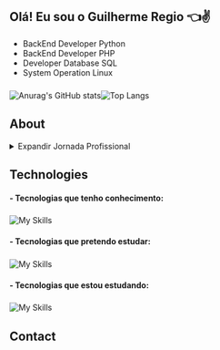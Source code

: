 ## Olá! Eu sou o Guilherme Regio :point_left::v:

* BackEnd Developer Python 
* BackEnd Developer PHP 
* Developer Database SQL
* System Operation Linux

###

![Anurag's GitHub stats](https://github-readme-stats.vercel.app/api?username=Guilherme-Regio&show_icons=true&theme=github_dark)![Top Langs](https://github-readme-stats.vercel.app/api/top-langs/?username=Guilherme-Regio&hide_progress=true&theme=github_dark)


## About

<details>
  <summary>Expandir Jornada Profissional</summary>
  
  
  Iniciei minha jornada profissional na RD Saúde em setembro de 2019 como aprendiz na equipe de Service Desk do ambiente corporativo. Durante a pandemia de COVID-19, destaquei-me em um projeto de rollout urgente, convertendo sistemas de desktop para notebooks para facilitar o trabalho remoto, uma mudança crítica para a continuidade das operações da empresa. Em fevereiro de 2021, fui contratado como terceirizado, adicionando ao meu portfólio a gestão de admissão de novos funcionários e o desenvolvimento do portal "SSU Online". Esse projeto foi um marco na minha carreira, pois comecei a trabalhar com PHP e MySQL, e evolui para o uso do framework Laravel, mergulhando também no mundo do Linux e suas aplicações em servidores.

  Em setembro de 2023, avancei para a equipe de Gestão de Ativos e Inovações, onde minha responsabilidade expandiu-se para o desenvolvimento avançado de rotinas operacionais. Implementei e gerenciei projetos como ALIVESCAN, que verifica dispositivos ativos na rede; REPOSYNC, uma rotina de sincronização de repositórios; e PULSEMANAGER, um gerenciador de status de serviços, todos escritos em Python e integrados com um sistema de monitoramento em tempo real.

  Atualmente, além de gerenciar essas rotinas, sou responsável por um portal web robusto que administra filiais, ativos e endpoints, utilizando PHP, Laravel e MySQL. Também desenvolvi scripts de automação para sistemas operacionais Linux e Windows, que otimizam a instalação e configuração de dispositivos em nossas filiais. No meu tempo livre, continuo a buscar atualizações profissionais por meio de cursos e treinamentos, sempre visando a excelência e a inovação tecnológica no ambiente de trabalho.

</details>

## Technologies

#### - Tecnologias que tenho conhecimento:
###
 ![My Skills](https://skillicons.dev/icons?i=py,php,laravel,mysql,docker,django&perline=6)

#### - Tecnologias que pretendo estudar:
###
 ![My Skills](https://skillicons.dev/icons?i=java,perl,ruby&perline=6)

#### - Tecnologias que estou estudando:
###
 ![My Skills](https://skillicons.dev/icons?i=git&perline=6)

## Contact


